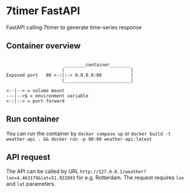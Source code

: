 # 7timer FastAPI
FastAPI calling 7timer to generate time-series response

## Container overview
```

                      ________container________
                     |                         |
Exposed port   80 <-:|:-> 0.0.0.0:80           |
                     |_________________________|

<--|--> = volume mount
---|-->$ = environment variable
<-:|:-> = port forward					 
```

## Run container
You can run the container by `docker compose up` or 
`docker build -t weather-api . && docker run -p 80:80 weather-api:latest`

## API request
The API can be called by URL `http://127.0.0.1/weather?lon=4.463179&lat=51.922893` for e.g. Rotterdam. The request requires `lon` and `lat` parameters.
